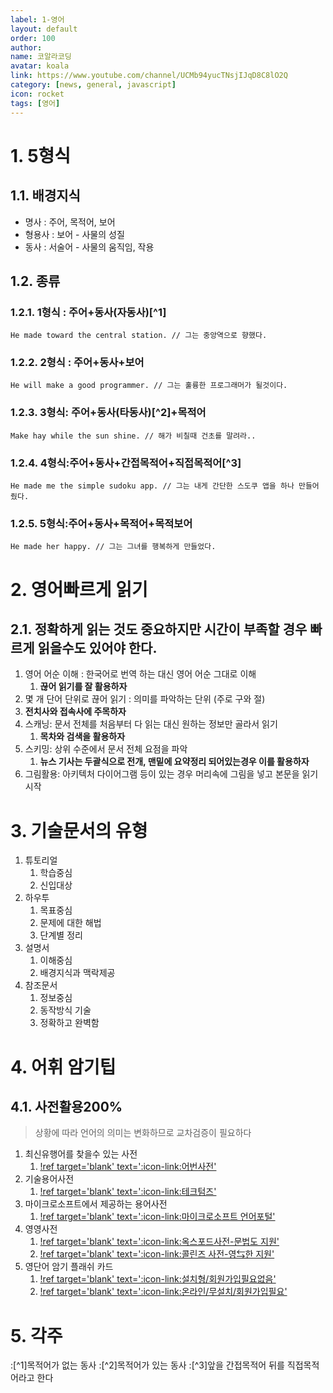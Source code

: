 ```yaml
---
label: 1-영어
layout: default
order: 100
author:
name: 코알라코딩
avatar: koala
link: https://www.youtube.com/channel/UCMb94yucTNsjIJqD8C8lO2Q
category: [news, general, javascript]
icon: rocket
tags: [영어]
---
```


# 1. 5형식

## 1.1. 배경지식

- 명사 : 주어, 목적어, 보어
- 형용사 : 보어 - 사물의 성질
- 동사 : 서술어 - 사물의 움직임, 작용

## 1.2. 종류

### 1.2.1. 1형식 : 주어+동사(자동사)[^1]

```text
He made toward the central station. // 그는 중앙역으로 향했다.
```

### 1.2.2. 2형식 : 주어+동사+보어

```text
He will make a good programmer. // 그는 훌륭한 프로그래머가 될것이다.
```

### 1.2.3. 3형식: 주어+동사(타동사)[^2]+목적어

```text
Make hay while the sun shine. // 해가 비칠때 건초를 말려라..
```

### 1.2.4. 4형식:주어+동사+간접목적어+직접목적어[^3]

```text
He made me the simple sudoku app. // 그는 내게 간단한 스도쿠 앱을 하나 만들어줬다.
```

### 1.2.5. 5형식:주어+동사+목적어+목적보어

```text
He made her happy. // 그는 그녀를 행복하게 만들었다.
```

# 2. 영어빠르게 읽기

## 2.1. 정확하게 읽는 것도 중요하지만 시간이 부족할 경우 빠르게 읽을수도 있어야 한다.

1. 영어 어순 이해 : 한국어로 번역 하는 대신 영어 어순 그대로 이해
   1. **끊어 읽기를 잘 활용하자**
2. 몇 개 단어 단위로 끊어 읽기 : 의미를 파악하는 단위 (주로 구와 절)
3. **전치사와 접속사에 주목하자**
4. 스캐닝: 문서 전체를 처음부터 다 읽는 대신 원하는 정보만 골라서 읽기
   1. **목차와 검색을 활용하자**
5. 스키밍: 상위 수준에서 문서 전체 요점을 파악
   1. **뉴스 기사는 두괄식으로 전개, 맨밑에 요약정리 되어있는경우 이를 활용하자**
6. 그림활용: 아키텍처 다이어그램 등이 있는 경우 머리속에 그림을 넣고 본문을 읽기 시작

# 3. 기술문서의 유형

1. 튜토리얼
   1. 학습중심
   2. 신입대상
2. 하우투
   1. 목표중심
   2. 문제에 대한 해법
   3. 단계별 정리
3. 설명서
   1. 이해중심
   2. 배경지식과 맥락제공
4. 참조문서
   1. 정보중심
   2. 동작방식 기술
   3. 정확하고 완벽함

# 4. 어휘 암기팁

## 4.1. 사전활용200%

> 상황에 따라 언어의 의미는 변화하므로 교차검증이 필요하다

1. 최신유행어를 찾을수 있는 사전
   1. [!ref target='blank' text=':icon-link:어번사전'](https://www.urbandictionary.com/)
2. 기술용어사전
   1. [!ref target='blank' text=':icon-link:테크텀즈'](https://www.techterms.com/)
3. 마이크로소프트에서 제공하는 용어사전
   1. [!ref target='blank' text=':icon-link:마이크로소프트 언어포털'](https://learn.microsoft.com/ko-kr/globalization/reference/microsoft-language-resources/)
4. 영영사전
   1. [!ref target='blank' text=':icon-link:옥스포드사전-문법도 지원'](https://www.oxfordlearnersdictionaries.com/)
   2. [!ref target='blank' text=':icon-link:콜린즈 사전-영⇆한 지원'](https://www.collinsdictionary.com/ko/dictionary/english-korean)
5. 영단어 암기 플래쉬 카드
   1. [!ref target='blank' text=':icon-link:설치형/회원가입필요없음'](https://apps.ankiweb.net/)
   2. [!ref target='blank' text=':icon-link:온라인/무설치/회원가입필요'](https://quizlet.com/ko)

# 5. 각주

:[^1]목적어가 없는 동사 :[^2]목적어가 있는 동사 :[^3]앞을 간접목적어 뒤를 직접목적어라고 한다
